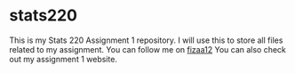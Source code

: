 # stats220
This is my Stats 220 Assignment 1 repository.
I will use this to store all files related to my assignment.
You can follow me on [fizaa12](https://github.com/fizaa12)
You can also check out my assignment 1 website.

